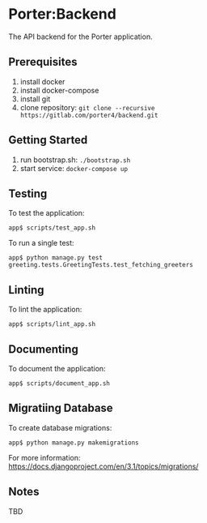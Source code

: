 # Porter:Backend
The API backend for the Porter application.

Prerequisites
-------------
1. install docker
1. install docker-compose
1. install git
1. clone repository: `git clone --recursive https://gitlab.com/porter4/backend.git`

Getting Started
---------------
1. run bootstrap.sh: `./bootstrap.sh`
1. start service: `docker-compose up`

Testing
-------
To test the application:

    app$ scripts/test_app.sh

To run a single test:

    app$ python manage.py test greeting.tests.GreetingTests.test_fetching_greeters

Linting
-------
To lint the application:

    app$ scripts/lint_app.sh

Documenting
-----------
To document the application:

    app$ scripts/document_app.sh

Migratiing Database
-------------------
To create database migrations:

    app$ python manage.py makemigrations

For more information: https://docs.djangoproject.com/en/3.1/topics/migrations/

Notes
-----
TBD
